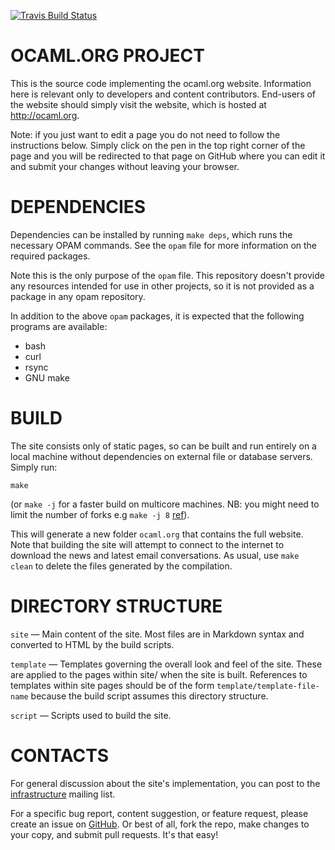 [![Travis Build Status](https://travis-ci.org/ocaml/ocaml.org.svg?branch=master)](https://travis-ci.org/ocaml/ocaml.org)

OCAML.ORG PROJECT
=================
This is the source code implementing the ocaml.org
website. Information here is relevant only to developers and content
contributors. End-users of the website should simply visit the
website, which is hosted at http://ocaml.org.

Note: if you just want to edit a page you do not need to follow the
instructions below.  Simply click on the pen in the top right corner
of the page and you will be redirected to that page on GitHub where you
can edit it and submit your changes without leaving your browser.


DEPENDENCIES
============
Dependencies can be installed by running `make deps`, which runs the
necessary OPAM commands. See the `opam` file for more information
on the required packages.

Note this is the only purpose of the `opam` file. This repository
doesn't provide any resources intended for use in other projects, so
it is not provided as a package in any opam repository.

In addition to the above `opam` packages, it is expected that the
following programs are available:

* bash
* curl
* rsync
* GNU make


BUILD
=====
The site consists only of static pages, so can be built and run
entirely on a local machine without dependencies on external file or
database servers. Simply run:

    make

(or `make -j` for a faster build on multicore machines.
NB: you might need to limit the number of forks e.g `make -j 8`
[ref](https://github.com/ocaml/ocaml.org/issues/462#issuecomment-40318537)).

This will generate a new folder `ocaml.org` that contains the full
website.  Note that building the site will attempt to connect to the
internet to download the news and latest email conversations.  As
usual, use `make clean` to delete the files generated by the
compilation.

DIRECTORY STRUCTURE
===================
`site` — Main content of the site. Most files are in Markdown syntax
         and converted to HTML by the build scripts.

`template` — Templates governing the overall look and feel of the
             site. These are applied to the pages within site/ when
             the site is built. References to templates within site
             pages should be of the form `template/template-file-name`
             because the build script assumes this directory
             structure.

`script` — Scripts used to build the site.


CONTACTS
========
For general discussion about the site's implementation, you can post
to the [infrastructure](http://lists.ocaml.org/listinfo/infrastructure)
mailing list.

For a specific bug report, content suggestion, or feature request,
please create an issue on
[GitHub](https://github.com/ocaml/ocaml.org). Or best of all, fork the
repo, make changes to your copy, and submit pull requests. It's that
easy!
